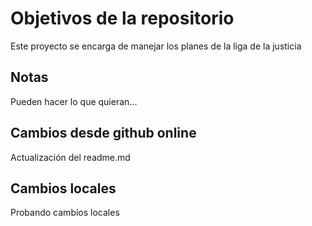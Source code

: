 # Objetivos de la repositorio

Este proyecto se encarga de manejar los planes de la liga de la justicia


## Notas
Pueden hacer lo que quieran...

## Cambios desde github online
Actualización del readme.md

## Cambios locales
Probando cambios locales
